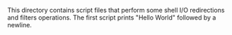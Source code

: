 This directory contains script files that perform some shell I/O redirections and filters operations.
The first script prints "Hello World" followed by a newline.
